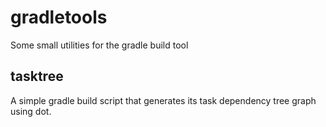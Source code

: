 # gradletools
Some small utilities for the gradle build tool

## tasktree
A simple gradle build script that generates its task dependency tree graph using dot.
